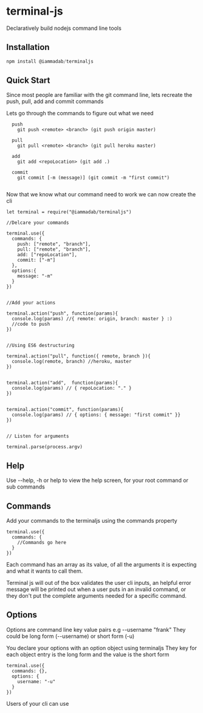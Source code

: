 # terminal-js
Declaratively build nodejs command line tools
## Installation
```javascript
npm install @iammadab/terminaljs
```
## Quick Start
Since most people are familiar with the git command line, lets recreate the push, pull, add and commit commands

Lets go through the commands to figure out what we need
```
  push
    git push <remote> <branch> (git push origin master)
 
  pull
    git pull <remote> <branch> (git pull heroku master)
    
  add
    git add <repoLocation> (git add .)
    
  commit
    git commit [-m (message)] (git commit -m "first commit")
  
 ```
Now that we know what our command need to work we can now create the cli

```
let terminal = require("@iammadab/terminaljs")

//Delcare your commands 

terminal.use({
  commands: {
    push: ["remote", "branch"],
    pull: ["remote", "branch"],
    add: ["repoLocation"],
    commit: ["-m"]
  },
  options:{
    message: "-m"
  }
})


//Add your actions

terminal.action("push", function(params){
  console.log(params) //{ remote: origin, branch: master } :) 
  //code to push
})


//Using ES6 destructuring

terminal.action("pull", function({ remote, branch }){
  console.log(remote, branch) //heroku, master
})


terminal.action("add",  function(params){
  console.log(params) // { repoLocation: "." }
})


terminal.action("commit", function(params){
  console.log(params) // { options: { message: "first commit" }}
})


// Listen for arguments

terminal.parse(process.argv)

```

## Help

Use --help, -h or help to view the help screen, for your root command or sub commands

## Commands

Add your commands to the terminaljs using the commands property

```
terminal.use({
  commands: {
    //Commands go here
  }
})

```

Each command has an array as its value, of all the arguments it is expecting and what it wants to call them.

Terminal js will out of the box validates the user cli inputs, an helpful error message will be printed out when a user puts in an invalid command, or they don't put the complete arguments needed for a specific command.

## Options

Options are command line key value pairs e.g --username "frank"
They could be long form (--username) or short form (-u)

You declare your options with an option object using terminaljs
They key for each object entry is the long form and the value is the short form

```
terminal.use({
  commands: {},
  options: {
    username: "-u"
  }
})
```

Users of your cli can use 
